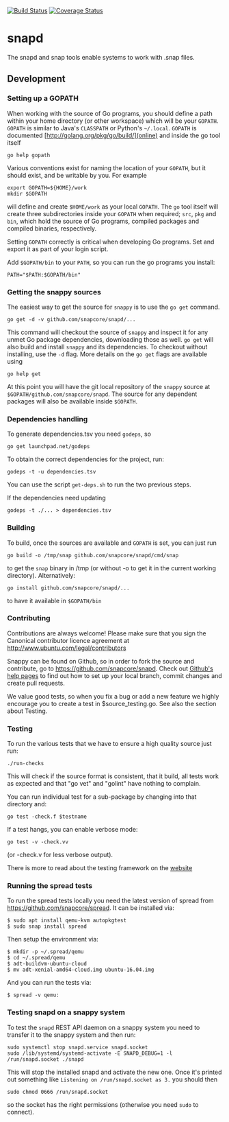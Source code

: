[![Build Status][travis-image]][travis-url] [![Coverage Status][coveralls-image]][coveralls-url]
# snapd

The snapd and snap tools enable systems to work with .snap files.

## Development

### Setting up a GOPATH

When working with the source of Go programs, you should define a path within
your home directory (or other workspace) which will be your `GOPATH`. `GOPATH`
is similar to Java's `CLASSPATH` or Python's `~/.local`. `GOPATH` is documented
[http://golang.org/pkg/go/build/](online) and inside the go tool itself

    go help gopath

Various conventions exist for naming the location of your `GOPATH`, but it
should exist, and be writable by you. For example

    export GOPATH=${HOME}/work
    mkdir $GOPATH

will define and create `$HOME/work` as your local `GOPATH`. The `go` tool
itself will create three subdirectories inside your `GOPATH` when required;
`src`, `pkg` and `bin`, which hold the source of Go programs, compiled packages
and compiled binaries, respectively.

Setting `GOPATH` correctly is critical when developing Go programs. Set and
export it as part of your login script.

Add `$GOPATH/bin` to your `PATH`, so you can run the go programs you install:

    PATH="$PATH:$GOPATH/bin"

### Getting the snappy sources

The easiest way to get the source for `snappy` is to use the `go get` command.

    go get -d -v github.com/snapcore/snapd/...

This command will checkout the source of `snappy` and inspect it for any unmet
Go package dependencies, downloading those as well. `go get` will also build
and install `snappy` and its dependencies. To checkout without installing, use
the `-d` flag. More details on the `go get` flags are available using

    go help get

At this point you will have the git local repository of the `snappy` source at
`$GOPATH/github.com/snapcore/snapd`. The source for any
dependent packages will also be available inside `$GOPATH`.

### Dependencies handling

To generate dependencies.tsv you need `godeps`, so

    go get launchpad.net/godeps

To obtain the correct dependencies for the project, run:

    godeps -t -u dependencies.tsv

You can use the script `get-deps.sh` to run the two previous steps.

If the dependencies need updating

    godeps -t ./... > dependencies.tsv

### Building

To build, once the sources are available and `GOPATH` is set, you can just run

    go build -o /tmp/snap github.com/snapcore/snapd/cmd/snap

to get the `snap` binary in /tmp (or without -o to get it in the current
working directory). Alternatively:

    go install github.com/snapcore/snapd/...

to have it available in `$GOPATH/bin`

### Contributing

Contributions are always welcome! Please make sure that you sign the
Canonical contributor licence agreement at
http://www.ubuntu.com/legal/contributors

Snappy can be found on Github, so in order to fork the source and contribute,
go to https://github.com/snapcore/snapd. Check out [Github's help
pages](https://help.github.com/) to find out how to set up your local branch,
commit changes and create pull requests.

We value good tests, so when you fix a bug or add a new feature we highly
encourage you to create a test in $source_testing.go. See also the section
about Testing.

### Testing

To run the various tests that we have to ensure a high quality source just run:

    ./run-checks

This will check if the source format is consistent, that it build, all tests
work as expected and that "go vet" and "golint" have nothing to complain.

You can run individual test for a sub-package by changing into that directory and:

    go test -check.f $testname

If a test hangs, you can enable verbose mode:

    go test -v -check.vv

(or -check.v for less verbose output).

There is more to read about the testing framework on the [website](https://labix.org/gocheck)

### Running the spread tests

To run the spread tests locally you need the latest version of spread
from https://github.com/snapcore/spread. It can be installed via:

    $ sudo apt install qemu-kvm autopkgtest
    $ sudo snap install spread

Then setup the environment via:

    $ mkdir -p ~/.spread/qemu
    $ cd ~/.spread/qemu
    $ adt-buildvm-ubuntu-cloud
    $ mv adt-xenial-amd64-cloud.img ubuntu-16.04.img

And you can run the tests via:

    $ spread -v qemu:


### Testing snapd on a snappy system

To test the `snapd` REST API daemon on a snappy system you need to
transfer it to the snappy system and then run:

    sudo systemctl stop snapd.service snapd.socket
    sudo /lib/systemd/systemd-activate -E SNAPD_DEBUG=1 -l /run/snapd.socket ./snapd

This will stop the installed snapd and activate the new one. Once it's
printed out something like `Listening on /run/snapd.socket as 3.` you
should then

    sudo chmod 0666 /run/snapd.socket

so the socket has the right permissions (otherwise you need `sudo` to
connect).


[travis-image]: https://travis-ci.org/snapcore/snapd.svg?branch=master
[travis-url]: https://travis-ci.org/snapcore/snapd

[coveralls-image]: https://coveralls.io/repos/snapcore/snapd/badge.svg?branch=master&service=github
[coveralls-url]: https://coveralls.io/github/snapcore/snapd?branch=master
